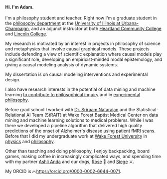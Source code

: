 #### Hi. I'm Adam.

I'm a philosophy student and teacher. Right now I'm a graduate student in the [philosophy department][0] at the [University of Illinois at Urbana-Champaign][1], and an adjunct instructor at both [Heartland Community College][4] and [Lincoln College][5].

My research is motivated by an interest in projects in philosophy of science and metaphysics that involve causal graphical models. These projects include defending a view of scientific explanation where causal models play a significant role, developing an empiricist-minded modal epistemology, and giving a causal modeling analysis of dynamic systems. 

My dissertation is on causal modeling interventions and experimental design. 

I also have research interests in the potential of data mining and machine learning [to contribute to philosophical inquiry][2] and in [experimental philosophy][3].

Before grad school I worked with [Dr. Sriraam Natarajan][6] and the Statistical-Relational AI Team (StRAIT) at Wake Forest Baptist Medical Center on data mining and machine learning solutions to medical problems. While I was there we developed a pipeline algorithm that delivered high quality predictions of the onset of Alzheimer's disease using patient fMRI scans. Before that I did my undergraduate work at [Wake Forest University][7] in [physics][8] and [philosophy][9].

Other than teaching and doing philosophy, I enjoy backpacking, board games, making coffee in increasingly complicated ways, and spending time with my partner [Ashli Anda][13] and our dogs, [Rose][10] 🌹 and [Siege][14] ⚔️. 

My ORCID is <a href="https://orcid.org/0000-0002-6644-0071"><img src="https://members.orcid.org/sites/default/files/vector_iD_icon.svg" style="width:10px;margin-right:.2em;" alt="ORCID iD icon">https://orcid.org/0000-0002-6644-0071</a>.

[6]: http://utdallas.edu/~sriraam.natarajan/
[7]: http://wfu.edu
[8]: http://physics.wfu.edu
[9]: http://wfu.edu/philosophy
[10]: https://adamdedwards.com/rose
[11]: https://illinois.academia.edu/adamedwards
[12]: https://chroniclevitae.com/people/1599-adam-edwards/profile
[13]: http://theanda.com
[14]: http://theanda.com/wp-content/uploads/2016/07/IMG-3061-768x1024.jpg

[0]: http://www.philosophy.illinois.edu/
[1]: http://www.illinois.edu/
[2]: http://adamdedwards.com/sep-analysis
[3]: http://poplab.philosophy.illinois.edu/
[4]: http://www.heartland.edu
[5]: https://abe.lincolncollege.edu/
